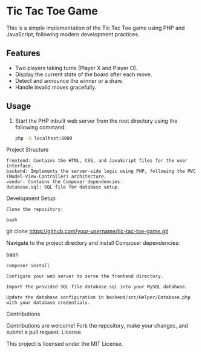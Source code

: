 # Tic Tac Toe Game

This is a simple implementation of the Tic Tac Toe game using PHP and JavaScript, following modern development practices.

## Features

- Two players taking turns (Player X and Player O).
- Display the current state of the board after each move.
- Detect and announce the winner or a draw.
- Handle invalid moves gracefully.

## Usage

1. Start the PHP inbuilt web server from the root directory using the following command:

   ```bash
   php -S localhost:8080

Project Structure

    frontend: Contains the HTML, CSS, and JavaScript files for the user interface.
    backend: Implements the server-side logic using PHP, following the MVC (Model-View-Controller) architecture.
    vendor: Contains the Composer dependencies.
    database.sql: SQL file for database setup.

Development Setup

    Clone the repository:

    bash

git clone https://github.com/your-username/tic-tac-toe-game.git

Navigate to the project directory and install Composer dependencies:

bash

    composer install

    Configure your web server to serve the frontend directory.

    Import the provided SQL file database.sql into your MySQL database.

    Update the database configuration in backend/src/Helper/Database.php with your database credentials.

Contributions

Contributions are welcome! Fork the repository, make your changes, and submit a pull request.
License

This project is licensed under the MIT License.
